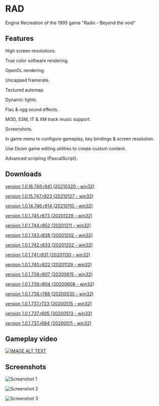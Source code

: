 # RAD
Engine Recreation of the 1995 game "Radix - Beyond the void"

## Features
High screen resolutions.

True color software rendering.

OpenGL rendering.

Uncapped framerate.

Textured automap.

Dynamic lights.

Flac & ogg sound effects.

MOD, S3M, IT & XM track music support.

Screenshots.

In game menu to configure gameplay, key bindings & screen resolution.

Use Doom game editing utilities to create custom content.

Advanced scripting (PascalScript).

## Downloads
[version 1.0.16.749.r941 (20210320 - win32)](https://sourceforge.net/projects/rad-x/files/RAD%201.0/RAD_1.0.16.749.r941_win32.zip/download)

[version 1.0.15.747.r923 (20210127 - win32)](https://sourceforge.net/projects/rad-x/files/RAD%201.0/RAD_1.0.15.747.r923_win32.zip/download)

[version 1.0.14.746.r914 (20210110 - win32)](https://sourceforge.net/projects/rad-x/files/RAD%201.0/RAD_1.0.14.746.r914_win32.zip/download)

[version 1.0.1.745.r873 (20201228 - win32)](https://sourceforge.net/projects/rad-x/files/RAD%201.0/RAD_1.0.1.745.r873_win32.zip/download)

[version 1.0.1.744.r852 (20201211 - win32)](https://sourceforge.net/projects/rad-x/files/RAD%201.0/RAD_1.0.1.744.r852_win32.zip/download)

[version 1.0.1.743.r838 (20201202 - win32)](https://sourceforge.net/projects/rad-x/files/RAD%201.0/RAD_1.0.1.743.r838_win32.zip/download)

[version 1.0.1.742.r833 (20201202 - win32)](https://sourceforge.net/projects/rad-x/files/RAD%201.0/RAD_1.0.1.742.r833_win32.zip/download)

[version 1.0.1.741.r831 (20201130 - win32)](https://sourceforge.net/projects/rad-x/files/RAD%201.0/RAD_1.0.1.741.r831_win32.zip/download)

[version 1.0.1.740.r822 (20201129 - win32)](https://sourceforge.net/projects/rad-x/files/RAD%201.0/RAD_1.0.1.740.r822_win32.zip/download)

[version 1.0.1.739.r807 (20200615 - win32)](https://sourceforge.net/projects/rad-x/files/RAD%201.0/RAD_1.0.1.739.r807_win32.zip/download)

[version 1.0.1.739.r804 (20200608 - win32)](https://sourceforge.net/projects/rad-x/files/RAD%201.0/RAD_1.0.1.739.r804_win32.zip/download)

[version 1.0.1.738.r788 (20200530 - win32)](https://sourceforge.net/projects/rad-x/files/RAD%201.0/RAD_1.0.1.738.r788_win32.zip/download)

[version 1.0.1.737.r723 (20200515 - win32)](https://sourceforge.net/projects/rad-x/files/RAD%201.0/RAD_1.0.1.737.r723_win32.zip/download)

[version 1.0.1.737.r695 (20200513 - win32)](https://sourceforge.net/projects/rad-x/files/RAD%201.0/RAD_1.0.1.737.r695_win32.zip/download)

[version 1.0.1.737.r684 (20200511 - win32)](https://sourceforge.net/projects/rad-x/files/RAD%201.0/RAD_1.0.1.737.r684_win32.zip/download)


## Gameplay video

[![IMAGE ALT TEXT](http://img.youtube.com/vi/5aY8fUxg5iQ/0.jpg)](http://www.youtube.com/watch?v=5aY8fUxg5iQ "RAD - Gameplay video")


## Screenshots

![Screenshot 1](https://i.postimg.cc/BbCxWV4h/SSHOT-Doom-20200423-124105016.png "Screenshot 1")

![Screenshot 2](https://i.postimg.cc/g2j35s5D/SSHOT-Radix-20200506-170511159.png "Screenshot 2")

![Screenshot 3](https://i.postimg.cc/0NzXtvTg/SSHOT-Radix-20200608-174549136.png "Screenshot 3")
